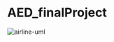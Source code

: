 # AED_finalProject
![airline-uml](https://user-images.githubusercontent.com/66103633/206909832-1d5f5ee9-85d0-4915-82d1-cc80c3666075.png)
